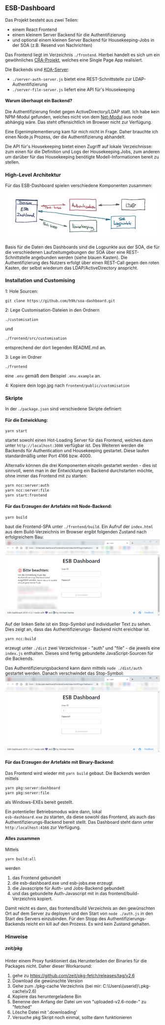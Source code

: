 ## ESB-Dashboard

Das Projekt besteht aus zwei Teilen:
- einem React Frontend
- einem kleinem Server Backend für die Authentifizierung
- und optional einem kleinen Server Backend für Housekeeping-Jobs in der SOA (z.B. Resend von Nachrichten)

Das Frontend liegt im Verzeichnis <code>./frontend</code>. Hierbei handelt es sich um ein
gewöhnliches [CRA-Projekt](https://github.com/facebook/create-react-app), welches eine Single Page App realisiert.

Die Backends sind [KOA-Server](https://koajs.com/):
- <code>./server-auth-server.js</code> bietet eine REST-Schnittstelle zur LDAP-Authentifizierung
- <code>./server-file-server.js</code> liefert eine API für's Housekeeping

#### Warum überhaupt ein Backend?
Die Authentifizierung findet gegen ActiveDirectory/LDAP statt. Ich habe kein NPM-Modul gefunden, welches nicht
von dem [Net-Modul](https://nodejs.org/api/net.html) aus node abhängig wäre. Das steht offensichtlich im Browser 
nicht zur Verfügung.
 
Eine Eigenimplementierung kam für mich nicht in Frage. Daher brauchte ich einen Node.js Prozess, der 
die Authentifizierung abhandelt.

Die API für's Housekeeping bietet einen Zugriff auf lokale Verzeichnisse: zum einen für die Definition und Logs der 
Housekeeping.Jobs, zum anderen um darüber für das Housekeeping benötigte Modell-Informationen bereit zu stellen.

### High-Level Architektur

Für das ESB-Dashboard spielen verschiedene Komponenten zusammen:

![Komponenten](./images/Komponentenskizze.png)

Basis für die Daten des Dashboards sind die Logpunkte aus der SOA, die für die verschiedenen Laufzeitumgebungen der
SOA über eine REST-Schnittstelle angebunden werden (siehe blauen Kasten). Die Authentifizierung des Nutzers erfolgt 
über einen REST-Call gegen den roten Kasten, der selbst wiederum das LDAP/ActiveDirectory anspricht.
 
### Installation und Customising
1: Hole Sourcen:
```
git clone https://github.com/h9h/soa-dashboard.git
``` 

2: Lege Customisation-Dateien in den Ordnern
```
./customisation
```
und
```
./frontend/src/customisation
```
entsprechend der dort liegenden README.md an.

3: Lege im Ordner
```
./frontend
```
eine ```.env``` gemäß dem Beispiel ```.env.example``` an.

4: Kopiere dein logo.jpg nach ```frontend/public/customisation```

### Skripte

In der <code>./package.json</code> sind verschiedene Skripte definiert:

#### Für die Entwicklung:
```
yarn start
```
startet sowohl einen Hot-Loading Server für das Frontend, welches dann unter <code>http://localhost:3000</code>
verfügbar ist. Des Weiteren werden die Backends für Authentication und Housekeeping gestartet. Diese laufen
standardmäßig unter Port 4166 bzw. 4000.

Alternativ können die drei Komponenten einzeln gestartet werden - dies ist sinnvoll, wenn man in der Entwicklung
ein Backend durchstarten möchte, ohne immer das Frontend mit zu starten:
```
yarn ncc:server:auth
yarn ncc:server:file
yarn start:frontend
```

#### Für das Erzeugen der Artefakte mit Node-Backend:
```
yarn build
```
baut die Frontend-SPA unter <code>./frontend/build</code>. Ein Aufruf der <code>index.html</code> aus dem
Build-Verzeichnis im Browser ergibt folgenden Zustand nach erfolgreichem Bau:
![Login ohne Authentifizierungsbackend](./images/Login-Screen.png)

Auf der linken Seite ist ein Stop-Symbol und individueller Text zu sehen. Dies zeigt an, dass das Authentifizierungs-
Backend nicht ereichbar ist.

```
yarn ncc:build
```
erzeugt unter <code>./dist</code> zwei Verzeichnisse - "auth" und "file" - die jeweils eine <code>index.js</code>
enthalten. Dieses sind fertig gebundelte JavaScript-Sourcen für die Backends.

Das Authentifizierungsbackend kann dann mittels ```node ./dist/auth``` gestartet werden. Danach verschwindet das
Stop-Symbol:
![Login mit Authentifizierungsbackend](./images/Login-mit-Auth-Screen.png) 
  
#### Für das Erzeugen der Artefakte mit Binary-Backend:
Das Frontend wird wieder mit ```yarn build``` gebaut. Die Backends werden mittels

```
yarn pkg:server:dashboard
yarn pkg:server:file
```

als Windows-EXEs bereit gestellt.

Ein potentieller Betriebsmodus wäre dann, lokal <code> esb-dashboard.exe</code> zu starten, da diese sowohl das
Frontend, als auch das Authentifizierungs-Backend bereit stellt. Das Dashboard steht dann unter 
<code>http:/localhost:4166</code> zur Verfügung.

#### Alles zusammen

Mittels
```
yarn build:all
```
werden
1. das Frontend gebundelt
1. die esb-dashboard.exe und esb-jobs.exe erzeugt 
1. die Javascripte für Auth- und Jobs-Backend gebundelt
1. und das gebundelte Auth-Javascript mit in das frontend/build-Verzeichnis kopiert.

Damit reicht es dann, das frontend/build Verzeichnis an den gewünschten Ort auf dem Server zu deployen und den Start 
von ```node ./auth.js``` in den Start des Servers einzubinden.
Für den Stopp des Authentifizierungs-Backends reicht ein kill auf den Prozess. Es wird kein Zustand gehalten.

### Hinweise

##### zeit/pkg
Hinter einem Proxy funktioniert das Herunterladen der Binaries für die Packages nicht.
Daher dieser Workaround:
1. gehe zu https://github.com/zeit/pkg-fetch/releases/tag/v2.6
1. Download die gewünschte Version
1. Gehe zum ./pkg-cache Verzeichnis (bei mir: C:\Users\\{userid}\\.pkg-cache\v2.6)
1. Kopiere das heruntergeladene Bin
1. Benenne den Anfang der Datei um von "uploaded-v2.6-node-" zu "fetched"
1. Lösche Datei mit '.downloading'
1. Versuche pkg Skript noch einmal, sollte dann funktionieren

